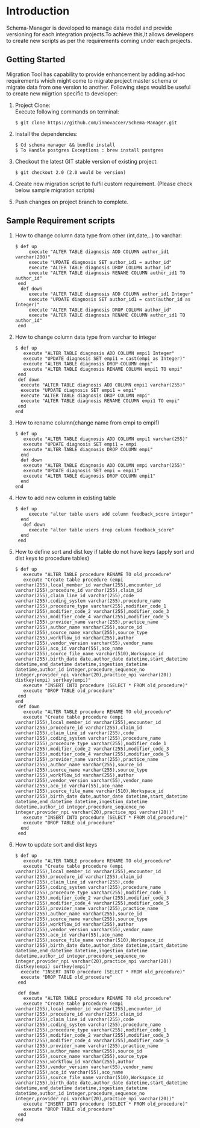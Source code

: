 # Introduction

Schema-Manager is developed to manage data model and provide versioning for each integration projects.To achieve this,It allows developers to create new scripts as per the requirements coming under each projects.

## Getting Started
Migration Tool has capability to provide enhancement by adding ad-hoc requirements which might come to migrate project master schema or migrate data from one version to another. Following steps would be useful to create new migrtion specific to developer:

1. Project Clone:</br> 
   Execute following commands on terminal:</br>
           
       $ git clone https://github.com/innovaccer/Schema-Manager.git

2. Install the dependencies:</br>

       $ Cd schema manager && bundle install
       $ To Handle postgres Exceptions : brew install postgres

3. Checkout the latest GIT stable version of existing project:</br>

       $ git checkout 2.0 (2.0 would be version)

4. Create new migration script to fulfil custom requirement. (Please check below sample migration scripts)

5. Push changes on project branch to complete.

## Sample Requirement scripts </br>

1. How to change column data type from other (int,date,..) to varchar:

       $ def up
            execute "ALTER TABLE diagnosis ADD COLUMN author_id1 varchar(200)"
            execute "UPDATE diagnosis SET author_id1 = author_id"
            execute "ALTER TABLE diagnosis DROP COLUMN author_id"
            execute "ALTER TABLE diagnosis RENAME COLUMN author_id1 TO author_id"
        end
         def down
         	execute "ALTER TABLE diagnosis ADD COLUMN author_id1 Integer"
            execute "UPDATE diagnosis SET author_id1 = cast(author_id as Integer)"
            execute "ALTER TABLE diagnosis DROP COLUMN author_id"
            execute "ALTER TABLE diagnosis RENAME COLUMN author_id1 TO author_id"
        end

2. How to change column data type from varchar to integer

       $ def up
          execute "ALTER TABLE diagnosis ADD COLUMN empi1 Integer"
          execute "UPDATE diagnosis SET empi1 = cast(empi as Integer)"
          execute "ALTER TABLE diagnosis DROP COLUMN empi"
          execute "ALTER TABLE diagnosis RENAME COLUMN empi1 TO empi"
        end
        def down
         execute "ALTER TABLE diagnosis ADD COLUMN empi1 varchar(255)"
         execute "UPDATE diagnosis SET empi1 = empi"
         execute "ALTER TABLE diagnosis DROP COLUMN empi"
         execute "ALTER TABLE diagnosis RENAME COLUMN empi1 TO empi"
        end
       end

3. How to rename column(change name from empi to empi1)

       $ def up
          execute "ALTER TABLE diagnosis ADD COLUMN empi1 varchar(255)"
          execute "UPDATE diagnosis SET empi1 = empi
          execute "ALTER TABLE diagnosis DROP COLUMN empi"
         end
         def down
          execute "ALTER TABLE diagnosis ADD COLUMN empi varchar(255)"
          execute "UPDATE diagnosis SET empi = empi1"
          execute "ALTER TABLE diagnosis DROP COLUMN empi1"
         end
       end

4. How to add new column in existing table

       $ def up
         	execute "alter table users add column feedback_score integer"
         end   
	      def down
         	execute "alter table users drop column feedback_score"	
         end
        end 
        
5. How to define sort and dist key if table do not have keys (apply sort and dist keys to procedure tables)


       $ def up
          execute "ALTER TABLE procedure RENAME TO old_procedure"
          execute "Create table procedure (empi varchar(255),local_member_id varchar(255),encounter_id varchar(255),procedure_id varchar(255),claim_id varchar(255),claim_line_id varchar(255),code varchar(255),coding_system varchar(255),procedure_name varchar(255),procedure_type varchar(255),modifier_code_1 varchar(255),modifier_code_2 varchar(255),modifier_code_3 varchar(255),modifier_code_4 varchar(255),modifier_code_5 varchar(255),provider_name varchar(255),practice_name varchar(255),author_name varchar(255),source_id varchar(255),source_name varchar(255),source_type varchar(255),workflow_id varchar(255),author varchar(255),vendor_version varchar(55),vendor_name varchar(255),aco_id varchar(55),aco_name varchar(255),source_file_name varchar(510),Workspace_id varchar(255),birth_date date,author_date datetime,start_datetime datetime,end_datetime datetime,ingestion_datetime datetime,author_id integer,procedure_sequence_no integer,provider_npi varchar(20),practice_npi varchar(20)) distkey(empi) sortkey(empi)"
          execute "INSERT INTO procedure (SELECT * FROM old_procedure)"
          execute "DROP TABLE old_procedure"
        end
       end  
        def down
          execute "ALTER TABLE procedure RENAME TO old_procedure"
          execute "Create table procedure (empi varchar(255),local_member_id varchar(255),encounter_id varchar(255),procedure_id varchar(255),claim_id varchar(255),claim_line_id varchar(255),code varchar(255),coding_system varchar(255),procedure_name varchar(255),procedure_type varchar(255),modifier_code_1 varchar(255),modifier_code_2 varchar(255),modifier_code_3 varchar(255),modifier_code_4 varchar(255),modifier_code_5 varchar(255),provider_name varchar(255),practice_name varchar(255),author_name varchar(255),source_id varchar(255),source_name varchar(255),source_type varchar(255),workflow_id varchar(255),author varchar(255),vendor_version varchar(55),vendor_name varchar(255),aco_id varchar(55),aco_name varchar(255),source_file_name varchar(510),Workspace_id varchar(255),birth_date date,author_date datetime,start_datetime datetime,end_datetime datetime,ingestion_datetime datetime,author_id integer,procedure_sequence_no integer,provider_npi varchar(20),practice_npi varchar(20))"
          execute "INSERT INTO procedure (SELECT * FROM old_procedure)"
          execute "DROP TABLE old_procedure"
         end
        end

5. How to update sort and dist keys

       $ def up
          execute "ALTER TABLE procedure RENAME TO old_procedure"
          execute "Create table procedure (empi varchar(255),local_member_id varchar(255),encounter_id varchar(255),procedure_id varchar(255),claim_id varchar(255),claim_line_id varchar(255),code varchar(255),coding_system varchar(255),procedure_name varchar(255),procedure_type varchar(255),modifier_code_1 varchar(255),modifier_code_2 varchar(255),modifier_code_3 varchar(255),modifier_code_4 varchar(255),modifier_code_5 varchar(255),provider_name varchar(255),practice_name varchar(255),author_name varchar(255),source_id varchar(255),source_name varchar(255),source_type varchar(255),workflow_id varchar(255),author varchar(255),vendor_version varchar(55),vendor_name varchar(255),aco_id varchar(55),aco_name varchar(255),source_file_name varchar(510),Workspace_id varchar(255),birth_date date,author_date datetime,start_datetime datetime,end_datetime datetime,ingestion_datetime datetime,author_id integer,procedure_sequence_no integer,provider_npi varchar(20),practice_npi varchar(20)) distkey(empi) sortkey(empi)"
         execute "INSERT INTO procedure (SELECT * FROM old_procedure)"
         execute "DROP TABLE old_procedure"
        end

        def down
          execute "ALTER TABLE procedure RENAME TO old_procedure"
          execute "Create table procedure (empi varchar(255),local_member_id varchar(255),encounter_id varchar(255),procedure_id varchar(255),claim_id varchar(255),claim_line_id varchar(255),code varchar(255),coding_system varchar(255),procedure_name varchar(255),procedure_type varchar(255),modifier_code_1 varchar(255),modifier_code_2 varchar(255),modifier_code_3 varchar(255),modifier_code_4 varchar(255),modifier_code_5 varchar(255),provider_name varchar(255),practice_name varchar(255),author_name varchar(255),source_id varchar(255),source_name varchar(255),source_type varchar(255),workflow_id varchar(255),author varchar(255),vendor_version varchar(55),vendor_name varchar(255),aco_id varchar(55),aco_name varchar(255),source_file_name varchar(510),Workspace_id varchar(255),birth_date date,author_date datetime,start_datetime datetime,end_datetime datetime,ingestion_datetime datetime,author_id integer,procedure_sequence_no integer,provider_npi varchar(20),practice_npi varchar(20))"
          execute "INSERT INTO procedure (SELECT * FROM old_procedure)"
          execute "DROP TABLE old_procedure"
        end
       end




